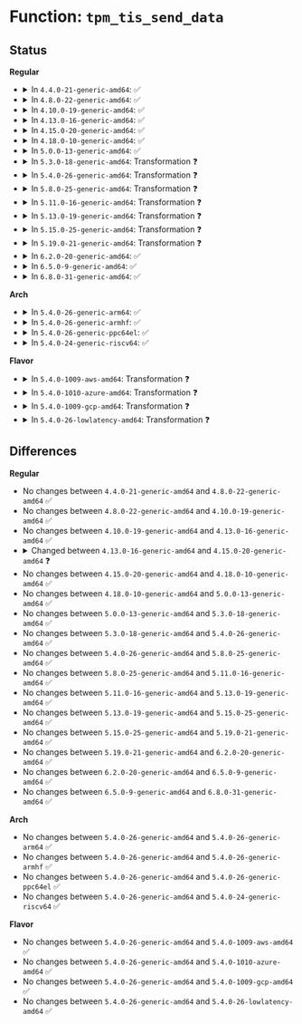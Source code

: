 # Function: <code>tpm_tis_send_data</code>

## Status
<b>Regular</b>
<ul>
<li>
<details>
<summary>In <code>4.4.0-21-generic-amd64</code>: ✅</summary>

```c
int tpm_tis_send_data(struct tpm_chip * chip, u8 * buf, size_t len)
```

```json
{
  "name": "tpm_tis_send_data",
  "collision_type": "Unique Static",
  "inline_type": "No",
  "funcs": [
    {
      "addr": 18446744071584255104,
      "name": "tpm_tis_send_data",
      "external": false,
      "loc": "drivers/char/tpm/tpm_tis.c:305",
      "file": "drivers/char/tpm/tpm_tis.c",
      "inline": "seen, unknown",
      "caller_inline": [],
      "caller_func": [
        "drivers/char/tpm/tpm_tis.c:tpm_tis_init",
        "drivers/char/tpm/tpm_tis.c:tpm_tis_init",
        "drivers/char/tpm/tpm_tis.c:tpm_tis_send",
        "drivers/char/tpm/tpm_tis.c:tpm_tis_send"
      ]
    }
  ],
  "symbols": [
    {
      "addr": 18446744071584255104,
      "name": "tpm_tis_send_data",
      "section": ".text",
      "bind": "STB_LOCAL",
      "size": 535
    }
  ]
}
```
</details>
</li>
<li>
<details>
<summary>In <code>4.8.0-22-generic-amd64</code>: ✅</summary>

```c
int tpm_tis_send_data(struct tpm_chip * chip, u8 * buf, size_t len)
```

```json
{
  "name": "tpm_tis_send_data",
  "collision_type": "Unique Static",
  "inline_type": "No",
  "funcs": [
    {
      "addr": 18446744071584595792,
      "name": "tpm_tis_send_data",
      "external": false,
      "loc": "drivers/char/tpm/tpm_tis_core.c:252",
      "file": "drivers/char/tpm/tpm_tis_core.c",
      "inline": "seen, unknown",
      "caller_inline": [],
      "caller_func": [
        "drivers/char/tpm/tpm_tis_core.c:tpm_tis_core_init",
        "drivers/char/tpm/tpm_tis_core.c:tpm_tis_core_init",
        "drivers/char/tpm/tpm_tis_core.c:tpm_tis_send_main"
      ]
    }
  ],
  "symbols": [
    {
      "addr": 18446744071584595792,
      "name": "tpm_tis_send_data",
      "section": ".text",
      "bind": "STB_LOCAL",
      "size": 677
    }
  ]
}
```
</details>
</li>
<li>
<details>
<summary>In <code>4.10.0-19-generic-amd64</code>: ✅</summary>

```c
int tpm_tis_send_data(struct tpm_chip * chip, u8 * buf, size_t len)
```

```json
{
  "name": "tpm_tis_send_data",
  "collision_type": "Unique Static",
  "inline_type": "No",
  "funcs": [
    {
      "addr": 18446744071584777168,
      "name": "tpm_tis_send_data",
      "external": false,
      "loc": "drivers/char/tpm/tpm_tis_core.c:262",
      "file": "drivers/char/tpm/tpm_tis_core.c",
      "inline": "seen, unknown",
      "caller_inline": [],
      "caller_func": [
        "drivers/char/tpm/tpm_tis_core.c:tpm_tis_core_init",
        "drivers/char/tpm/tpm_tis_core.c:tpm_tis_core_init",
        "drivers/char/tpm/tpm_tis_core.c:tpm_tis_send_main"
      ]
    }
  ],
  "symbols": [
    {
      "addr": 18446744071584777168,
      "name": "tpm_tis_send_data",
      "section": ".text",
      "bind": "STB_LOCAL",
      "size": 734
    }
  ]
}
```
</details>
</li>
<li>
<details>
<summary>In <code>4.13.0-16-generic-amd64</code>: ✅</summary>

```c
int tpm_tis_send_data(struct tpm_chip * chip, u8 * buf, size_t len)
```

```json
{
  "name": "tpm_tis_send_data",
  "collision_type": "Unique Static",
  "inline_type": "No",
  "funcs": [
    {
      "addr": 18446744071584864448,
      "name": "tpm_tis_send_data",
      "external": false,
      "loc": "drivers/char/tpm/tpm_tis_core.c:255",
      "file": "drivers/char/tpm/tpm_tis_core.c",
      "inline": "seen, unknown",
      "caller_inline": [],
      "caller_func": [
        "drivers/char/tpm/tpm_tis_core.c:tpm_tis_core_init",
        "drivers/char/tpm/tpm_tis_core.c:tpm_tis_core_init",
        "drivers/char/tpm/tpm_tis_core.c:tpm_tis_send_main"
      ]
    }
  ],
  "symbols": [
    {
      "addr": 18446744071584864448,
      "name": "tpm_tis_send_data",
      "section": ".text",
      "bind": "STB_LOCAL",
      "size": 667
    }
  ]
}
```
</details>
</li>
<li>
<details>
<summary>In <code>4.15.0-20-generic-amd64</code>: ✅</summary>

```c
int tpm_tis_send_data(struct tpm_chip * chip, const u8 * buf, size_t len)
```

```json
{
  "name": "tpm_tis_send_data",
  "collision_type": "Unique Static",
  "inline_type": "No",
  "funcs": [
    {
      "addr": 18446744071585283872,
      "name": "tpm_tis_send_data",
      "external": false,
      "loc": "drivers/char/tpm/tpm_tis_core.c:258",
      "file": "drivers/char/tpm/tpm_tis_core.c",
      "inline": "seen, unknown",
      "caller_inline": [],
      "caller_func": [
        "drivers/char/tpm/tpm_tis_core.c:tpm_tis_core_init",
        "drivers/char/tpm/tpm_tis_core.c:tpm_tis_core_init",
        "drivers/char/tpm/tpm_tis_core.c:tpm_tis_send_main"
      ]
    }
  ],
  "symbols": [
    {
      "addr": 18446744071585283872,
      "name": "tpm_tis_send_data",
      "section": ".text",
      "bind": "STB_LOCAL",
      "size": 709
    }
  ]
}
```
</details>
</li>
<li>
<details>
<summary>In <code>4.18.0-10-generic-amd64</code>: ✅</summary>

```c
int tpm_tis_send_data(struct tpm_chip * chip, const u8 * buf, size_t len)
```

```json
{
  "name": "tpm_tis_send_data",
  "collision_type": "Unique Static",
  "inline_type": "No",
  "funcs": [
    {
      "addr": 18446744071585522000,
      "name": "tpm_tis_send_data",
      "external": false,
      "loc": "drivers/char/tpm/tpm_tis_core.c:366",
      "file": "drivers/char/tpm/tpm_tis_core.c",
      "inline": "seen, unknown",
      "caller_inline": [],
      "caller_func": [
        "drivers/char/tpm/tpm_tis_core.c:tpm_tis_core_init",
        "drivers/char/tpm/tpm_tis_core.c:tpm_tis_core_init",
        "drivers/char/tpm/tpm_tis_core.c:tpm_tis_send_main"
      ]
    }
  ],
  "symbols": [
    {
      "addr": 18446744071585522000,
      "name": "tpm_tis_send_data",
      "section": ".text",
      "bind": "STB_LOCAL",
      "size": 729
    }
  ]
}
```
</details>
</li>
<li>
<details>
<summary>In <code>5.0.0-13-generic-amd64</code>: ✅</summary>

```c
int tpm_tis_send_data(struct tpm_chip * chip, const u8 * buf, size_t len)
```

```json
{
  "name": "tpm_tis_send_data",
  "collision_type": "Unique Static",
  "inline_type": "No",
  "funcs": [
    {
      "addr": 18446744071585646096,
      "name": "tpm_tis_send_data",
      "external": false,
      "loc": "drivers/char/tpm/tpm_tis_core.c:366",
      "file": "drivers/char/tpm/tpm_tis_core.c",
      "inline": "seen, unknown",
      "caller_inline": [],
      "caller_func": [
        "drivers/char/tpm/tpm_tis_core.c:tpm_tis_core_init",
        "drivers/char/tpm/tpm_tis_core.c:tpm_tis_core_init",
        "drivers/char/tpm/tpm_tis_core.c:tpm_tis_send_main"
      ]
    }
  ],
  "symbols": [
    {
      "addr": 18446744071585646096,
      "name": "tpm_tis_send_data",
      "section": ".text",
      "bind": "STB_LOCAL",
      "size": 729
    }
  ]
}
```
</details>
</li>
<li>
<details>
<summary>In <code>5.3.0-18-generic-amd64</code>: Transformation ❓</summary>

```c
int tpm_tis_send_data(struct tpm_chip * chip, const u8 * buf, size_t len)
```

```json
{
  "name": "tpm_tis_send_data",
  "collision_type": "Unique Static",
  "inline_type": "No",
  "funcs": [
    {
      "addr": 0,
      "name": "tpm_tis_send_data",
      "external": false,
      "loc": "drivers/char/tpm/tpm_tis_core.c:362",
      "file": "drivers/char/tpm/tpm_tis_core.c",
      "inline": "seen, unknown",
      "caller_inline": [],
      "caller_func": [
        "drivers/char/tpm/tpm_tis_core.c:tpm_tis_core_init",
        "drivers/char/tpm/tpm_tis_core.c:tpm_tis_core_init",
        "drivers/char/tpm/tpm_tis_core.c:tpm_tis_send_main"
      ]
    }
  ],
  "symbols": [
    {
      "addr": 18446744071585871040,
      "name": "tpm_tis_send_data",
      "section": ".text",
      "bind": "STB_LOCAL",
      "size": 687
    },
    {
      "addr": 18446744071585874615,
      "name": "tpm_tis_send_data.cold",
      "section": ".text",
      "bind": "STB_LOCAL",
      "size": 27
    }
  ]
}
```
</details>
</li>
<li>
<details>
<summary>In <code>5.4.0-26-generic-amd64</code>: Transformation ❓</summary>

```c
int tpm_tis_send_data(struct tpm_chip * chip, const u8 * buf, size_t len)
```

```json
{
  "name": "tpm_tis_send_data",
  "collision_type": "Unique Static",
  "inline_type": "No",
  "funcs": [
    {
      "addr": 0,
      "name": "tpm_tis_send_data",
      "external": false,
      "loc": "drivers/char/tpm/tpm_tis_core.c:362",
      "file": "drivers/char/tpm/tpm_tis_core.c",
      "inline": "seen, unknown",
      "caller_inline": [],
      "caller_func": [
        "drivers/char/tpm/tpm_tis_core.c:tpm_tis_core_init",
        "drivers/char/tpm/tpm_tis_core.c:tpm_tis_core_init",
        "drivers/char/tpm/tpm_tis_core.c:tpm_tis_send_main"
      ]
    }
  ],
  "symbols": [
    {
      "addr": 18446744071586013600,
      "name": "tpm_tis_send_data",
      "section": ".text",
      "bind": "STB_LOCAL",
      "size": 687
    },
    {
      "addr": 18446744071586017175,
      "name": "tpm_tis_send_data.cold",
      "section": ".text",
      "bind": "STB_LOCAL",
      "size": 27
    }
  ]
}
```
</details>
</li>
<li>
<details>
<summary>In <code>5.8.0-25-generic-amd64</code>: Transformation ❓</summary>

```c
int tpm_tis_send_data(struct tpm_chip * chip, const u8 * buf, size_t len)
```

```json
{
  "name": "tpm_tis_send_data",
  "collision_type": "Unique Static",
  "inline_type": "No",
  "funcs": [
    {
      "addr": 0,
      "name": "tpm_tis_send_data",
      "external": false,
      "loc": "drivers/char/tpm/tpm_tis_core.c:362",
      "file": "drivers/char/tpm/tpm_tis_core.c",
      "inline": "seen, unknown",
      "caller_inline": [],
      "caller_func": [
        "drivers/char/tpm/tpm_tis_core.c:probe_itpm",
        "drivers/char/tpm/tpm_tis_core.c:probe_itpm",
        "drivers/char/tpm/tpm_tis_core.c:tpm_tis_send_main"
      ]
    }
  ],
  "symbols": [
    {
      "addr": 18446744071586753360,
      "name": "tpm_tis_send_data",
      "section": ".text",
      "bind": "STB_LOCAL",
      "size": 697
    },
    {
      "addr": 18446744071586755956,
      "name": "tpm_tis_send_data.cold",
      "section": ".text",
      "bind": "STB_LOCAL",
      "size": 27
    }
  ]
}
```
</details>
</li>
<li>
<details>
<summary>In <code>5.11.0-16-generic-amd64</code>: Transformation ❓</summary>

```c
int tpm_tis_send_data(struct tpm_chip * chip, const u8 * buf, size_t len)
```

```json
{
  "name": "tpm_tis_send_data",
  "collision_type": "Unique Static",
  "inline_type": "No",
  "funcs": [
    {
      "addr": 0,
      "name": "tpm_tis_send_data",
      "external": false,
      "loc": "drivers/char/tpm/tpm_tis_core.c:329",
      "file": "drivers/char/tpm/tpm_tis_core.c",
      "inline": "seen, unknown",
      "caller_inline": [],
      "caller_func": [
        "drivers/char/tpm/tpm_tis_core.c:probe_itpm",
        "drivers/char/tpm/tpm_tis_core.c:probe_itpm",
        "drivers/char/tpm/tpm_tis_core.c:tpm_tis_send_main"
      ]
    }
  ],
  "symbols": [
    {
      "addr": 18446744071586846832,
      "name": "tpm_tis_send_data",
      "section": ".text",
      "bind": "STB_LOCAL",
      "size": 582
    },
    {
      "addr": 18446744071591472282,
      "name": "tpm_tis_send_data.cold",
      "section": ".text",
      "bind": "STB_LOCAL",
      "size": 27
    }
  ]
}
```
</details>
</li>
<li>
<details>
<summary>In <code>5.13.0-19-generic-amd64</code>: Transformation ❓</summary>

```c
int tpm_tis_send_data(struct tpm_chip * chip, const u8 * buf, size_t len)
```

```json
{
  "name": "tpm_tis_send_data",
  "collision_type": "Unique Static",
  "inline_type": "No",
  "funcs": [
    {
      "addr": 0,
      "name": "tpm_tis_send_data",
      "external": false,
      "loc": "drivers/char/tpm/tpm_tis_core.c:340",
      "file": "drivers/char/tpm/tpm_tis_core.c",
      "inline": "seen, unknown",
      "caller_inline": [],
      "caller_func": [
        "drivers/char/tpm/tpm_tis_core.c:tpm_tis_core_init",
        "drivers/char/tpm/tpm_tis_core.c:tpm_tis_core_init",
        "drivers/char/tpm/tpm_tis_core.c:tpm_tis_send_main"
      ]
    }
  ],
  "symbols": [
    {
      "addr": 18446744071586727280,
      "name": "tpm_tis_send_data",
      "section": ".text",
      "bind": "STB_LOCAL",
      "size": 583
    },
    {
      "addr": 18446744071591413484,
      "name": "tpm_tis_send_data.cold",
      "section": ".text",
      "bind": "STB_LOCAL",
      "size": 27
    }
  ]
}
```
</details>
</li>
<li>
<details>
<summary>In <code>5.15.0-25-generic-amd64</code>: Transformation ❓</summary>

```c
int tpm_tis_send_data(struct tpm_chip * chip, const u8 * buf, size_t len)
```

```json
{
  "name": "tpm_tis_send_data",
  "collision_type": "Unique Static",
  "inline_type": "No",
  "funcs": [
    {
      "addr": 0,
      "name": "tpm_tis_send_data",
      "external": false,
      "loc": "drivers/char/tpm/tpm_tis_core.c:341",
      "file": "drivers/char/tpm/tpm_tis_core.c",
      "inline": "seen, unknown",
      "caller_inline": [],
      "caller_func": [
        "drivers/char/tpm/tpm_tis_core.c:tpm_tis_core_init",
        "drivers/char/tpm/tpm_tis_core.c:tpm_tis_core_init",
        "drivers/char/tpm/tpm_tis_core.c:tpm_tis_send_main"
      ]
    }
  ],
  "symbols": [
    {
      "addr": 18446744071587278784,
      "name": "tpm_tis_send_data",
      "section": ".text",
      "bind": "STB_LOCAL",
      "size": 583
    },
    {
      "addr": 18446744071592465456,
      "name": "tpm_tis_send_data.cold",
      "section": ".text",
      "bind": "STB_LOCAL",
      "size": 27
    }
  ]
}
```
</details>
</li>
<li>
<details>
<summary>In <code>5.19.0-21-generic-amd64</code>: Transformation ❓</summary>

```c
int tpm_tis_send_data(struct tpm_chip * chip, const u8 * buf, size_t len)
```

```json
{
  "name": "tpm_tis_send_data",
  "collision_type": "Unique Static",
  "inline_type": "No",
  "funcs": [
    {
      "addr": 0,
      "name": "tpm_tis_send_data",
      "external": false,
      "loc": "drivers/char/tpm/tpm_tis_core.c:341",
      "file": "drivers/char/tpm/tpm_tis_core.c",
      "inline": "seen, unknown",
      "caller_inline": [],
      "caller_func": [
        "drivers/char/tpm/tpm_tis_core.c:tpm_tis_core_init",
        "drivers/char/tpm/tpm_tis_core.c:tpm_tis_core_init",
        "drivers/char/tpm/tpm_tis_core.c:tpm_tis_send_main"
      ]
    }
  ],
  "symbols": [
    {
      "addr": 18446744071588590496,
      "name": "tpm_tis_send_data",
      "section": ".text",
      "bind": "STB_LOCAL",
      "size": 620
    },
    {
      "addr": 18446744071594335482,
      "name": "tpm_tis_send_data.cold",
      "section": ".text",
      "bind": "STB_LOCAL",
      "size": 27
    }
  ]
}
```
</details>
</li>
<li>
<details>
<summary>In <code>6.2.0-20-generic-amd64</code>: ✅</summary>

```c
int tpm_tis_send_data(struct tpm_chip * chip, const u8 * buf, size_t len)
```

```json
{
  "name": "tpm_tis_send_data",
  "collision_type": "Unique Static",
  "inline_type": "No",
  "funcs": [
    {
      "addr": 18446744071590047376,
      "name": "tpm_tis_send_data",
      "external": false,
      "loc": "drivers/char/tpm/tpm_tis_core.c:349",
      "file": "drivers/char/tpm/tpm_tis_core.c",
      "inline": "seen, unknown",
      "caller_inline": [],
      "caller_func": [
        "drivers/char/tpm/tpm_tis_core.c:tpm_tis_core_init",
        "drivers/char/tpm/tpm_tis_core.c:tpm_tis_core_init",
        "drivers/char/tpm/tpm_tis_core.c:tpm_tis_send_main"
      ]
    }
  ],
  "symbols": [
    {
      "addr": 18446744071590047376,
      "name": "tpm_tis_send_data",
      "section": ".text",
      "bind": "STB_LOCAL",
      "size": 651
    }
  ]
}
```
</details>
</li>
<li>
<details>
<summary>In <code>6.5.0-9-generic-amd64</code>: ✅</summary>

```c
int tpm_tis_send_data(struct tpm_chip * chip, const u8 * buf, size_t len)
```

```json
{
  "name": "tpm_tis_send_data",
  "collision_type": "Unique Static",
  "inline_type": "No",
  "funcs": [
    {
      "addr": 18446744071590356096,
      "name": "tpm_tis_send_data",
      "external": false,
      "loc": "drivers/char/tpm/tpm_tis_core.c:411",
      "file": "drivers/char/tpm/tpm_tis_core.c",
      "inline": "seen, unknown",
      "caller_inline": [],
      "caller_func": [
        "drivers/char/tpm/tpm_tis_core.c:probe_itpm",
        "drivers/char/tpm/tpm_tis_core.c:probe_itpm",
        "drivers/char/tpm/tpm_tis_core.c:tpm_tis_send_main"
      ]
    }
  ],
  "symbols": [
    {
      "addr": 18446744071590356096,
      "name": "tpm_tis_send_data",
      "section": ".text",
      "bind": "STB_LOCAL",
      "size": 672
    }
  ]
}
```
</details>
</li>
<li>
<details>
<summary>In <code>6.8.0-31-generic-amd64</code>: ✅</summary>

```c
int tpm_tis_send_data(struct tpm_chip * chip, const u8 * buf, size_t len)
```

```json
{
  "name": "tpm_tis_send_data",
  "collision_type": "Unique Static",
  "inline_type": "No",
  "funcs": [
    {
      "addr": 18446744071590697696,
      "name": "tpm_tis_send_data",
      "external": false,
      "loc": "drivers/char/tpm/tpm_tis_core.c:432",
      "file": "drivers/char/tpm/tpm_tis_core.c",
      "inline": "seen, unknown",
      "caller_inline": [],
      "caller_func": [
        "drivers/char/tpm/tpm_tis_core.c:probe_itpm",
        "drivers/char/tpm/tpm_tis_core.c:probe_itpm",
        "drivers/char/tpm/tpm_tis_core.c:tpm_tis_send_main"
      ]
    }
  ],
  "symbols": [
    {
      "addr": 18446744071590697696,
      "name": "tpm_tis_send_data",
      "section": ".text",
      "bind": "STB_LOCAL",
      "size": 732
    }
  ]
}
```
</details>
</li>
</ul>
<b>Arch</b>
<ul>
<li>
<details>
<summary>In <code>5.4.0-26-generic-arm64</code>: ✅</summary>

```c
int tpm_tis_send_data(struct tpm_chip * chip, const u8 * buf, size_t len)
```

```json
{
  "name": "tpm_tis_send_data",
  "collision_type": "Unique Static",
  "inline_type": "No",
  "funcs": [
    {
      "addr": 18446603336498812168,
      "name": "tpm_tis_send_data",
      "external": false,
      "loc": "drivers/char/tpm/tpm_tis_core.c:362",
      "file": "drivers/char/tpm/tpm_tis_core.c",
      "inline": "seen, unknown",
      "caller_inline": [],
      "caller_func": [
        "drivers/char/tpm/tpm_tis_core.c:tpm_tis_core_init",
        "drivers/char/tpm/tpm_tis_core.c:tpm_tis_core_init",
        "drivers/char/tpm/tpm_tis_core.c:tpm_tis_send_main"
      ]
    }
  ],
  "symbols": [
    {
      "addr": 18446603336498812168,
      "name": "tpm_tis_send_data",
      "section": ".text",
      "bind": "STB_LOCAL",
      "size": 728
    }
  ]
}
```
</details>
</li>
<li>
<details>
<summary>In <code>5.4.0-26-generic-armhf</code>: ✅</summary>

```c
int tpm_tis_send_data(struct tpm_chip * chip, const u8 * buf, size_t len)
```

```json
{
  "name": "tpm_tis_send_data",
  "collision_type": "Unique Static",
  "inline_type": "No",
  "funcs": [
    {
      "addr": 3231422888,
      "name": "tpm_tis_send_data",
      "external": false,
      "loc": "drivers/char/tpm/tpm_tis_core.c:362",
      "file": "drivers/char/tpm/tpm_tis_core.c",
      "inline": "seen, unknown",
      "caller_inline": [],
      "caller_func": [
        "drivers/char/tpm/tpm_tis_core.c:tpm_tis_core_init",
        "drivers/char/tpm/tpm_tis_core.c:tpm_tis_core_init",
        "drivers/char/tpm/tpm_tis_core.c:tpm_tis_send_main"
      ]
    }
  ],
  "symbols": [
    {
      "addr": 3231422888,
      "name": "tpm_tis_send_data",
      "section": ".text",
      "bind": "STB_LOCAL",
      "size": 736
    }
  ]
}
```
</details>
</li>
<li>
<details>
<summary>In <code>5.4.0-26-generic-ppc64el</code>: ✅</summary>

```c
int tpm_tis_send_data(struct tpm_chip * chip, const u8 * buf, size_t len)
```

```json
{
  "name": "tpm_tis_send_data",
  "collision_type": "Unique Static",
  "inline_type": "No",
  "funcs": [
    {
      "addr": 13835058055292007344,
      "name": "tpm_tis_send_data",
      "external": false,
      "loc": "drivers/char/tpm/tpm_tis_core.c:362",
      "file": "drivers/char/tpm/tpm_tis_core.c",
      "inline": "seen, unknown",
      "caller_inline": [],
      "caller_func": [
        "drivers/char/tpm/tpm_tis_core.c:tpm_tis_core_init",
        "drivers/char/tpm/tpm_tis_core.c:tpm_tis_core_init",
        "drivers/char/tpm/tpm_tis_core.c:tpm_tis_send_main"
      ]
    }
  ],
  "symbols": [
    {
      "addr": 13835058055292007344,
      "name": "tpm_tis_send_data",
      "section": ".text",
      "bind": "STB_LOCAL",
      "size": 1040
    }
  ]
}
```
</details>
</li>
<li>
<details>
<summary>In <code>5.4.0-24-generic-riscv64</code>: ✅</summary>

```c
int tpm_tis_send_data(struct tpm_chip * chip, const u8 * buf, size_t len)
```

```json
{
  "name": "tpm_tis_send_data",
  "collision_type": "Unique Static",
  "inline_type": "No",
  "funcs": [
    {
      "addr": 18446743936276309974,
      "name": "tpm_tis_send_data",
      "external": false,
      "loc": "drivers/char/tpm/tpm_tis_core.c:362",
      "file": "drivers/char/tpm/tpm_tis_core.c",
      "inline": "seen, unknown",
      "caller_inline": [],
      "caller_func": [
        "drivers/char/tpm/tpm_tis_core.c:tpm_tis_core_init",
        "drivers/char/tpm/tpm_tis_core.c:tpm_tis_core_init",
        "drivers/char/tpm/tpm_tis_core.c:tpm_tis_send_main"
      ]
    }
  ],
  "symbols": [
    {
      "addr": 18446743936276309974,
      "name": "tpm_tis_send_data",
      "section": ".text",
      "bind": "STB_LOCAL",
      "size": 562
    }
  ]
}
```
</details>
</li>
</ul>
<b>Flavor</b>
<ul>
<li>
<details>
<summary>In <code>5.4.0-1009-aws-amd64</code>: Transformation ❓</summary>

```c
int tpm_tis_send_data(struct tpm_chip * chip, const u8 * buf, size_t len)
```

```json
{
  "name": "tpm_tis_send_data",
  "collision_type": "Unique Static",
  "inline_type": "No",
  "funcs": [
    {
      "addr": 0,
      "name": "tpm_tis_send_data",
      "external": false,
      "loc": "drivers/char/tpm/tpm_tis_core.c:362",
      "file": "drivers/char/tpm/tpm_tis_core.c",
      "inline": "seen, unknown",
      "caller_inline": [],
      "caller_func": [
        "drivers/char/tpm/tpm_tis_core.c:tpm_tis_core_init",
        "drivers/char/tpm/tpm_tis_core.c:tpm_tis_core_init",
        "drivers/char/tpm/tpm_tis_core.c:tpm_tis_send_main"
      ]
    }
  ],
  "symbols": [
    {
      "addr": 18446744071585774576,
      "name": "tpm_tis_send_data",
      "section": ".text",
      "bind": "STB_LOCAL",
      "size": 687
    },
    {
      "addr": 18446744071585778151,
      "name": "tpm_tis_send_data.cold",
      "section": ".text",
      "bind": "STB_LOCAL",
      "size": 27
    }
  ]
}
```
</details>
</li>
<li>
<details>
<summary>In <code>5.4.0-1010-azure-amd64</code>: Transformation ❓</summary>

```c
int tpm_tis_send_data(struct tpm_chip * chip, const u8 * buf, size_t len)
```

```json
{
  "name": "tpm_tis_send_data",
  "collision_type": "Unique Static",
  "inline_type": "No",
  "funcs": [
    {
      "addr": 0,
      "name": "tpm_tis_send_data",
      "external": false,
      "loc": "drivers/char/tpm/tpm_tis_core.c:362",
      "file": "drivers/char/tpm/tpm_tis_core.c",
      "inline": "seen, unknown",
      "caller_inline": [],
      "caller_func": [
        "drivers/char/tpm/tpm_tis_core.c:tpm_tis_core_init",
        "drivers/char/tpm/tpm_tis_core.c:tpm_tis_core_init",
        "drivers/char/tpm/tpm_tis_core.c:tpm_tis_send_main"
      ]
    }
  ],
  "symbols": [
    {
      "addr": 18446744071585633760,
      "name": "tpm_tis_send_data",
      "section": ".text",
      "bind": "STB_LOCAL",
      "size": 687
    },
    {
      "addr": 18446744071585637335,
      "name": "tpm_tis_send_data.cold",
      "section": ".text",
      "bind": "STB_LOCAL",
      "size": 27
    }
  ]
}
```
</details>
</li>
<li>
<details>
<summary>In <code>5.4.0-1009-gcp-amd64</code>: Transformation ❓</summary>

```c
int tpm_tis_send_data(struct tpm_chip * chip, const u8 * buf, size_t len)
```

```json
{
  "name": "tpm_tis_send_data",
  "collision_type": "Unique Static",
  "inline_type": "No",
  "funcs": [
    {
      "addr": 0,
      "name": "tpm_tis_send_data",
      "external": false,
      "loc": "drivers/char/tpm/tpm_tis_core.c:362",
      "file": "drivers/char/tpm/tpm_tis_core.c",
      "inline": "seen, unknown",
      "caller_inline": [],
      "caller_func": [
        "drivers/char/tpm/tpm_tis_core.c:tpm_tis_core_init",
        "drivers/char/tpm/tpm_tis_core.c:tpm_tis_core_init",
        "drivers/char/tpm/tpm_tis_core.c:tpm_tis_send_main"
      ]
    }
  ],
  "symbols": [
    {
      "addr": 18446744071585963616,
      "name": "tpm_tis_send_data",
      "section": ".text",
      "bind": "STB_LOCAL",
      "size": 687
    },
    {
      "addr": 18446744071585967191,
      "name": "tpm_tis_send_data.cold",
      "section": ".text",
      "bind": "STB_LOCAL",
      "size": 27
    }
  ]
}
```
</details>
</li>
<li>
<details>
<summary>In <code>5.4.0-26-lowlatency-amd64</code>: Transformation ❓</summary>

```c
int tpm_tis_send_data(struct tpm_chip * chip, const u8 * buf, size_t len)
```

```json
{
  "name": "tpm_tis_send_data",
  "collision_type": "Unique Static",
  "inline_type": "No",
  "funcs": [
    {
      "addr": 0,
      "name": "tpm_tis_send_data",
      "external": false,
      "loc": "drivers/char/tpm/tpm_tis_core.c:362",
      "file": "drivers/char/tpm/tpm_tis_core.c",
      "inline": "seen, unknown",
      "caller_inline": [],
      "caller_func": [
        "drivers/char/tpm/tpm_tis_core.c:tpm_tis_core_init",
        "drivers/char/tpm/tpm_tis_core.c:tpm_tis_core_init",
        "drivers/char/tpm/tpm_tis_core.c:tpm_tis_send_main"
      ]
    }
  ],
  "symbols": [
    {
      "addr": 18446744071586071344,
      "name": "tpm_tis_send_data",
      "section": ".text",
      "bind": "STB_LOCAL",
      "size": 687
    },
    {
      "addr": 18446744071586074919,
      "name": "tpm_tis_send_data.cold",
      "section": ".text",
      "bind": "STB_LOCAL",
      "size": 27
    }
  ]
}
```
</details>
</li>
</ul>

## Differences
<b>Regular</b>
<ul>
<li>
No changes between <code>4.4.0-21-generic-amd64</code> and <code>4.8.0-22-generic-amd64</code> ✅
</li>
<li>
No changes between <code>4.8.0-22-generic-amd64</code> and <code>4.10.0-19-generic-amd64</code> ✅
</li>
<li>
No changes between <code>4.10.0-19-generic-amd64</code> and <code>4.13.0-16-generic-amd64</code> ✅
</li>
<li>
<details>
<summary>Changed between <code>4.13.0-16-generic-amd64</code> and <code>4.15.0-20-generic-amd64</code> ❓</summary>
<ul>
<li>
<b>Param type changed. </b>
<code>u8 * buf</code> ➡️ <code>const u8 * buf</code>
</li>
</ul>
</details>
</li>
<li>
No changes between <code>4.15.0-20-generic-amd64</code> and <code>4.18.0-10-generic-amd64</code> ✅
</li>
<li>
No changes between <code>4.18.0-10-generic-amd64</code> and <code>5.0.0-13-generic-amd64</code> ✅
</li>
<li>
No changes between <code>5.0.0-13-generic-amd64</code> and <code>5.3.0-18-generic-amd64</code> ✅
</li>
<li>
No changes between <code>5.3.0-18-generic-amd64</code> and <code>5.4.0-26-generic-amd64</code> ✅
</li>
<li>
No changes between <code>5.4.0-26-generic-amd64</code> and <code>5.8.0-25-generic-amd64</code> ✅
</li>
<li>
No changes between <code>5.8.0-25-generic-amd64</code> and <code>5.11.0-16-generic-amd64</code> ✅
</li>
<li>
No changes between <code>5.11.0-16-generic-amd64</code> and <code>5.13.0-19-generic-amd64</code> ✅
</li>
<li>
No changes between <code>5.13.0-19-generic-amd64</code> and <code>5.15.0-25-generic-amd64</code> ✅
</li>
<li>
No changes between <code>5.15.0-25-generic-amd64</code> and <code>5.19.0-21-generic-amd64</code> ✅
</li>
<li>
No changes between <code>5.19.0-21-generic-amd64</code> and <code>6.2.0-20-generic-amd64</code> ✅
</li>
<li>
No changes between <code>6.2.0-20-generic-amd64</code> and <code>6.5.0-9-generic-amd64</code> ✅
</li>
<li>
No changes between <code>6.5.0-9-generic-amd64</code> and <code>6.8.0-31-generic-amd64</code> ✅
</li>
</ul>
<b>Arch</b>
<ul>
<li>
No changes between <code>5.4.0-26-generic-amd64</code> and <code>5.4.0-26-generic-arm64</code> ✅
</li>
<li>
No changes between <code>5.4.0-26-generic-amd64</code> and <code>5.4.0-26-generic-armhf</code> ✅
</li>
<li>
No changes between <code>5.4.0-26-generic-amd64</code> and <code>5.4.0-26-generic-ppc64el</code> ✅
</li>
<li>
No changes between <code>5.4.0-26-generic-amd64</code> and <code>5.4.0-24-generic-riscv64</code> ✅
</li>
</ul>
<b>Flavor</b>
<ul>
<li>
No changes between <code>5.4.0-26-generic-amd64</code> and <code>5.4.0-1009-aws-amd64</code> ✅
</li>
<li>
No changes between <code>5.4.0-26-generic-amd64</code> and <code>5.4.0-1010-azure-amd64</code> ✅
</li>
<li>
No changes between <code>5.4.0-26-generic-amd64</code> and <code>5.4.0-1009-gcp-amd64</code> ✅
</li>
<li>
No changes between <code>5.4.0-26-generic-amd64</code> and <code>5.4.0-26-lowlatency-amd64</code> ✅
</li>
</ul>
